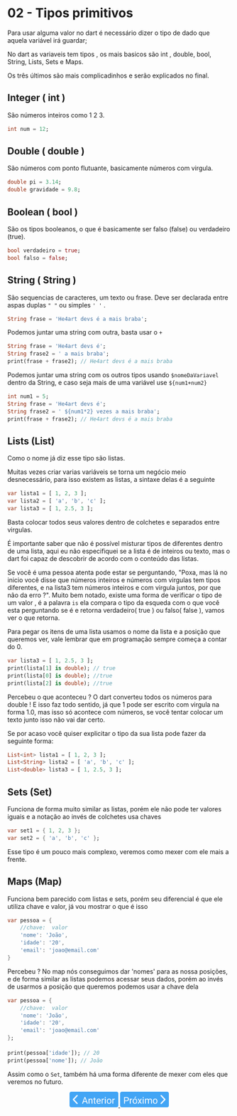 # 02 - Tipos primitivos

Para usar alguma valor no dart é necessário dizer o tipo de dado que aquela variável irá guardar;

No dart as variaveis tem tipos , os mais basicos são int , double, bool, String, Lists, Sets e Maps.

Os três últimos são mais complicadinhos e serão explicados no final.

## Integer ( int )

São números inteiros como 1 2 3.

```dart
int num = 12;
```

## Double ( double )

São números com ponto flutuante, basicamente números com virgula.

```dart
double pi = 3.14;
double gravidade = 9.8;
```

## Boolean ( bool )

São os tipos booleanos, o que é basicamente ser falso (false) ou verdadeiro (true).

```dart
bool verdadeiro = true;
bool falso = false;
```

## String ( String )

São sequencias de caracteres, um texto ou frase. Deve ser declarada entre aspas duplas `" "` ou simples `' '` .

```dart
String frase = 'He4art devs é a mais braba';
```

Podemos juntar uma string com outra, basta usar o `+`

```dart
String frase = 'He4art devs é';
String frase2 = ' a mais braba';
print(frase + frase2); // He4art devs é a mais braba
```

Podemos juntar uma string com os outros tipos usando `$nomeDaVariavel` dentro da String, e caso seja mais de uma variável use `${num1+num2}`

```dart
int num1 = 5;
String frase = 'He4art devs é';
String frase2 = ' ${num1*2} vezes a mais braba';
print(frase + frase2); // He4art devs é a mais braba
```

## Lists (List)

Como o nome já diz esse tipo são listas.

Muitas vezes criar varias variáveis se torna um negócio meio desnecessário, para isso existem as listas, a sintaxe delas é a seguinte

```dart
var lista1 = [ 1, 2, 3 ];
var lista2 = [ 'a', 'b', 'c' ];
var lista3 = [ 1, 2.5, 3 ];
```

Basta colocar todos seus valores dentro de colchetes e separados entre virgulas.

É importante saber que não é possível misturar tipos de diferentes dentro de uma lista, aqui eu não especifiquei se a lista é de inteiros ou texto, mas o dart foi capaz de descobrir de acordo com o conteúdo das listas.

Se você é uma pessoa atenta pode estar se perguntando, "Poxa, mas lá no inicio você disse que números inteiros e números com virgulas tem tipos diferentes, e na lista3 tem números inteiros e com virgula juntos, por que não da erro ?". Muito bem notado, existe uma forma de verificar o tipo de um valor , é a palavra `is` ela compara o tipo da esqueda com o que você esta perguntando se é e retorna verdadeiro( true ) ou falso( false ), vamos ver o que retorna.

Para pegar os itens de uma lista usamos o nome da lista e a posição que queremos ver, vale lembrar que em programação sempre começa a contar do 0.

```dart
var lista3 = [ 1, 2.5, 3 ];
print(lista[1] is double); // true
print(lista[0] is double); //true
print(lista[2] is double); //true
```

Percebeu o que aconteceu ? O dart converteu todos os números para double ! E isso faz todo sentido, já que 1 pode ser escrito com virgula na forma 1.0, mas isso só acontece com números, se você tentar colocar um texto junto isso não vai dar certo.

Se por acaso você quiser explicitar o tipo da sua lista pode fazer da seguinte forma:

```dart
List<int> lista1 = [ 1, 2, 3 ];
List<String> lista2 = [ 'a', 'b', 'c' ];
List<double> lista3 = [ 1, 2.5, 3 ];
```

## Sets (Set)

Funciona de forma muito similar as listas, porém ele não pode ter valores iguais e a notação ao invés de colchetes usa chaves

```dart
var set1 = { 1, 2, 3 };
var set2 = { 'a', 'b', 'c' };
```

Esse tipo é um pouco mais complexo, veremos como mexer com ele mais a frente.

## Maps (Map)

Funciona bem parecido com listas e sets, porém seu diferencial é que ele utiliza chave e valor, já vou mostrar o que é isso

```dart
var pessoa = {
	//chave:  valor
	'nome': 'João',
	'idade': '20',
	'email': 'joao@email.com'
}
```

Percebeu ? No map nós conseguimos dar 'nomes' para as nossa posições, e de forma similar as listas podemos acessar seus dados, porém ao invés de usarmos a posição que queremos podemos usar a chave dela

```dart
var pessoa = {
	//chave:  valor
	'nome': 'João',
	'idade': '20',
	'email': 'joao@email.com'
};

print(pessoa['idade']); // 20
print(pessoa['nome']); // João
```

Assim como o `Set`, também há uma forma diferente de mexer com eles que veremos no futuro.

<p align="center">
  <a href="01-Sintaxe.md">
    <img src="../../4noobsAssets/anterior.svg" height=35>
  </a>
  <a href="03-VariaveisEConstantes.md">
    <img src="../../4noobsAssets/proximo.svg" height=35>
  </a>
</p>